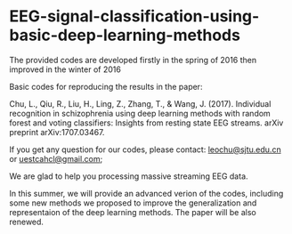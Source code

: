 # EEG-signal-classification-using-basic-deep-learning-methods



The provided codes are developed firstly in the spring of 2016 then improved in the winter of 2016


Basic codes for reproducing the results in the paper:


Chu, L., Qiu, R., Liu, H., Ling, Z., Zhang, T., & Wang, J. (2017). Individual recognition in schizophrenia using deep
learning methods with random forest and voting classifiers: Insights from resting state EEG streams. arXiv preprint arXiv:1707.03467.




If you get any question for our codes, please contact: leochu@sjtu.edu.cn or uestcahcl@gmail.com;

We are glad to help you processing massive streaming EEG data.

In this summer, we will provide an advanced verion of the codes, including some new methods we proposed to improve the generalization and 
representaion of the deep learning methods. The paper will be also renewed. 





